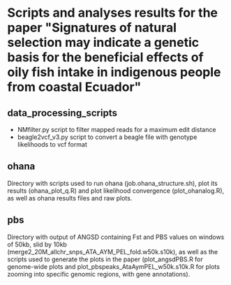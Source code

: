 # Scripts and analyses results for the paper "Signatures of natural selection may indicate a genetic basis for the beneficial effects of oily fish intake in indigenous people from coastal Ecuador"

## data_processing_scripts 
- NMfilter.py script to filter mapped reads for a maximum edit distance 
- beagle2vcf_v3.py script to convert a beagle file with genotype likelihoods to vcf format 

## ohana 

Directory with scripts used to run ohana (job.ohana_structure.sh), plot its results (ohana_plot_q.R) and plot likelihood convergence (plot_ohanalog.R), as well as ohana results files and raw plots.

## pbs 

Directory with output of ANGSD containing Fst and PBS values on windows of 50kb, slid by 10kb (merge2_20M_allchr_snps_ATA_AYM_PEL_fold.w50k.s10k), as well as the scripts used to generate the plots in the paper (plot_angsdPBS.R for genome-wide plots and plot_pbspeaks_AtaAymPEL_w50k.s10k.R for plots zooming into specific genomic regions, with gene annotations). 
